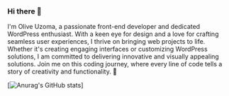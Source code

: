 ### Hi there 👋

I'm Olive Uzoma, a passionate front-end developer and dedicated WordPress enthusiast. With a keen eye for design and a love for crafting seamless user experiences, I thrive on bringing web projects to life. Whether it's creating engaging interfaces or customizing WordPress solutions, I am committed to delivering innovative and visually appealing solutions. Join me on this coding journey, where every line of code tells a story of creativity and functionality. 🚀

[![Anurag's GitHub stats](https://github-readme-stats.vercel.app/api?username=uzomaolive)]
